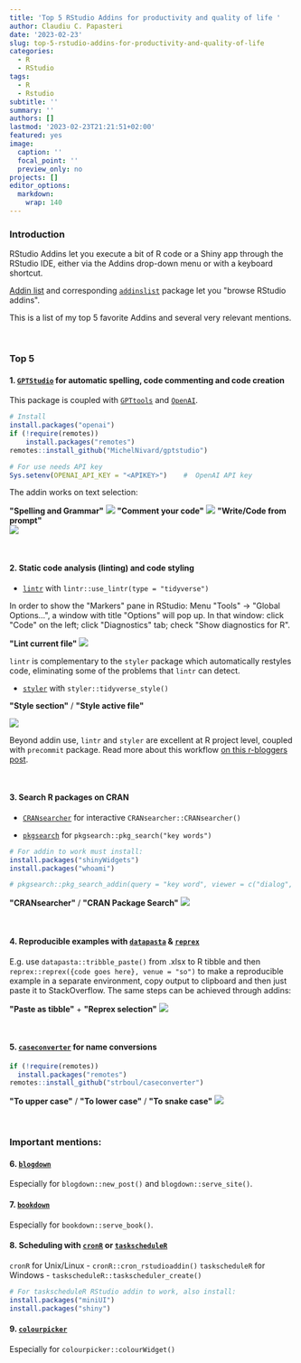 ```yaml
---
title: 'Top 5 RStudio Addins for productivity and quality of life '
author: Claudiu C. Papasteri
date: '2023-02-23'
slug: top-5-rstudio-addins-for-productivity-and-quality-of-life
categories:
  - R
  - RStudio
tags:
  - R
  - Rstudio
subtitle: ''
summary: ''
authors: []
lastmod: '2023-02-23T21:21:51+02:00'
featured: yes
image:
  caption: ''
  focal_point: ''
  preview_only: no
projects: []
editor_options: 
  markdown: 
    wrap: 140
---
```


<!--
blogdown::build_site(build_rmd = "E:/Github/cpapasteri.github.io/content/post/2023-02-23-top-5-rstudio-addins-for-productivity-and-quality-of-life/index.en.Rmarkdown")
-->

### Introduction

RStudio Addins let you execute a bit of R code or a Shiny app through the RStudio IDE, either via the Addins drop-down menu or with a
keyboard shortcut.

[Addin list](https://github.com/daattali/addinslist) and corresponding [`addinslist`](https://github.com/daattali/addinslist) package let
you "browse RStudio addins".

This is a list of my top 5 favorite Addins and several very relevant mentions.

 

### Top 5

#### 1. [`GPTStudio`](https://github.com/MichelNivard/gptstudio) for automatic spelling, code commenting and code creation

This package is coupled with [`GPTtools`](https://jameshwade.github.io/gpttools/) and [`OpenAI`](https://irudnyts.github.io/openai/).


```r
# Install
install.packages("openai")
if (!require(remotes))
    install.packages("remotes")
remotes::install_github("MichelNivard/gptstudio")

# For use needs API key
Sys.setenv(OPENAI_API_KEY = "<APIKEY>")    #  OpenAI API key
```

The addin works on text selection:

**"Spelling and Grammar"** 
![](gptstudio_spelling.gif) 
**"Comment your code"** 
![](gptstudio_commentcode.gif) 
**"Write/Code from prompt"**  
![](gptstudio_promptcode.gif)

 

#### 2. Static code analysis (linting) and code styling

-   [`lintr`](https://lintr.r-lib.org/) with `lintr::use_lintr(type = "tidyverse")`

In order to show the "Markers" pane in RStudio: Menu "Tools" -\> "Global Options...", a window with title "Options" will pop up. In that
window: click "Code" on the left; click "Diagnostics" tab; check "Show diagnostics for R".

**"Lint current file"**
![](lintr.gif)

`lintr` is complementary to the `styler` package which automatically restyles code, eliminating some of the problems that `lintr` can
detect.

-   [`styler`](https://styler.r-lib.org/) with `styler::tidyverse_style()`

**"Style section"** / **"Style active file"**

![](styler.gif)

Beyond addin use, `lintr` and `styler` are excellent at R project level, coupled with `precommit` package. Read more about this workflow [on
this r-bloggers post](https://www.r-bloggers.com/2022/09/enforcing-style-in-an-r-project/).

 

#### 3. Search R packages on CRAN

-   [`CRANsearcher`](https://github.com/RhoInc/CRANsearcher) for interactive `CRANsearcher::CRANsearcher()`

-   [`pkgsearch`](https://r-hub.github.io/pkgsearch/reference/pkg_search_addin.html) for `pkgsearch::pkg_search("key words")`


```r
# For addin to work must install:
install.packages("shinyWidgets")
install.packages("whoami")

# pkgsearch::pkg_search_addin(query = "key word", viewer = c("dialog", "browser"))
```

**"CRANsearcher"** / **"CRAN Package Search"**
![](CRANsearcher_pkgsearch.gif)

 

#### 4. Reproducible examples with [`datapasta`](https://milesmcbain.github.io/datapasta/) & [`reprex`](https://reprex.tidyverse.org/)

E.g. use `datapasta::tribble_paste()` from .xlsx to R tibble and then `reprex::reprex({code goes here}, venue = "so")` to make a reproducible
example in a separate environment, copy output to clipboard and then just paste it to StackOverflow. The same steps can be achieved through
addins:

**"Paste as tibble"** + **"Reprex selection"**
![](datapasta_w_reprex_sheet_to_tribble.gif)

 

#### 5. [`caseconverter`](https://github.com/strboul/caseconverter) for name conversions


```r
if (!require(remotes))
  install.packages("remotes")
remotes::install_github("strboul/caseconverter")
```

**"To upper case"** / **"To lower case"** / **"To snake case"**
![](caseconverter.gif)

 

### Important mentions:

#### 6. [`blogdown`](https://pkgs.rstudio.com/blogdown/reference/blogdown.html)

Especially for `blogdown::new_post()` and `blogdown::serve_site()`.

#### 7. [`bookdown`](https://bookdown.org/)

Especially for `bookdown::serve_book()`.

#### 8. Scheduling with [`cronR`](https://github.com/bnosac/cronR) or [`taskscheduleR`](https://github.com/bnosac/taskscheduleR)

`cronR` for Unix/Linux - `cronR::cron_rstudioaddin()` `taskscheduleR` for Windows - `taskscheduleR::taskscheduler_create()`


```r
# For taskscheduleR RStudio addin to work, also install:
install.packages("miniUI")
install.packages("shiny")
```

#### 9. [`colourpicker`](https://github.com/daattali/colourpicker)

Especially for `colourpicker::colourWidget()`
